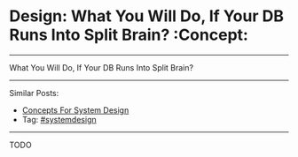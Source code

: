 # Design: What You Will Do, If Your DB Runs Into Split Brain?     :Concept:


---

What You Will Do, If Your DB Runs Into Split Brain?  

---

Similar Posts:  
-   [Concepts For System Design](https://code.dennyzhang.com/design-concept)
-   Tag: [#systemdesign](https://code.dennyzhang.com/tag/systemdesign)

---

TODO